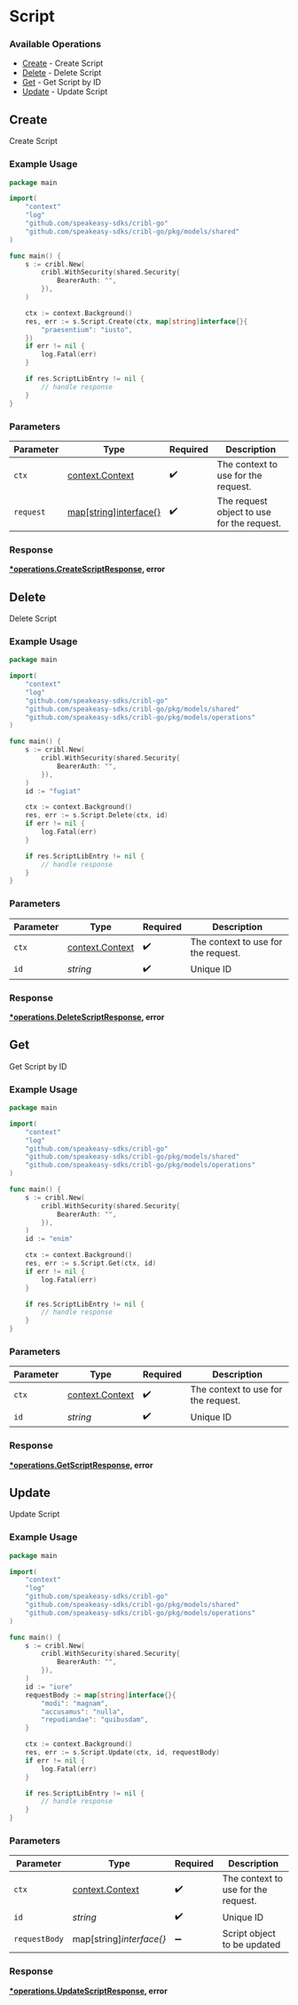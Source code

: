 # Script

### Available Operations

* [Create](#create) - Create Script
* [Delete](#delete) - Delete Script
* [Get](#get) - Get Script by ID
* [Update](#update) - Update Script

## Create

Create Script

### Example Usage

```go
package main

import(
	"context"
	"log"
	"github.com/speakeasy-sdks/cribl-go"
	"github.com/speakeasy-sdks/cribl-go/pkg/models/shared"
)

func main() {
    s := cribl.New(
        cribl.WithSecurity(shared.Security{
            BearerAuth: "",
        }),
    )

    ctx := context.Background()
    res, err := s.Script.Create(ctx, map[string]interface{}{
        "praesentium": "iusto",
    })
    if err != nil {
        log.Fatal(err)
    }

    if res.ScriptLibEntry != nil {
        // handle response
    }
}
```

### Parameters

| Parameter                                             | Type                                                  | Required                                              | Description                                           |
| ----------------------------------------------------- | ----------------------------------------------------- | ----------------------------------------------------- | ----------------------------------------------------- |
| `ctx`                                                 | [context.Context](https://pkg.go.dev/context#Context) | :heavy_check_mark:                                    | The context to use for the request.                   |
| `request`                                             | [map[string]interface{}](../../models//.md)           | :heavy_check_mark:                                    | The request object to use for the request.            |


### Response

**[*operations.CreateScriptResponse](../../models/operations/createscriptresponse.md), error**


## Delete

Delete Script

### Example Usage

```go
package main

import(
	"context"
	"log"
	"github.com/speakeasy-sdks/cribl-go"
	"github.com/speakeasy-sdks/cribl-go/pkg/models/shared"
	"github.com/speakeasy-sdks/cribl-go/pkg/models/operations"
)

func main() {
    s := cribl.New(
        cribl.WithSecurity(shared.Security{
            BearerAuth: "",
        }),
    )
    id := "fugiat"

    ctx := context.Background()
    res, err := s.Script.Delete(ctx, id)
    if err != nil {
        log.Fatal(err)
    }

    if res.ScriptLibEntry != nil {
        // handle response
    }
}
```

### Parameters

| Parameter                                             | Type                                                  | Required                                              | Description                                           |
| ----------------------------------------------------- | ----------------------------------------------------- | ----------------------------------------------------- | ----------------------------------------------------- |
| `ctx`                                                 | [context.Context](https://pkg.go.dev/context#Context) | :heavy_check_mark:                                    | The context to use for the request.                   |
| `id`                                                  | *string*                                              | :heavy_check_mark:                                    | Unique ID                                             |


### Response

**[*operations.DeleteScriptResponse](../../models/operations/deletescriptresponse.md), error**


## Get

Get Script by ID

### Example Usage

```go
package main

import(
	"context"
	"log"
	"github.com/speakeasy-sdks/cribl-go"
	"github.com/speakeasy-sdks/cribl-go/pkg/models/shared"
	"github.com/speakeasy-sdks/cribl-go/pkg/models/operations"
)

func main() {
    s := cribl.New(
        cribl.WithSecurity(shared.Security{
            BearerAuth: "",
        }),
    )
    id := "enim"

    ctx := context.Background()
    res, err := s.Script.Get(ctx, id)
    if err != nil {
        log.Fatal(err)
    }

    if res.ScriptLibEntry != nil {
        // handle response
    }
}
```

### Parameters

| Parameter                                             | Type                                                  | Required                                              | Description                                           |
| ----------------------------------------------------- | ----------------------------------------------------- | ----------------------------------------------------- | ----------------------------------------------------- |
| `ctx`                                                 | [context.Context](https://pkg.go.dev/context#Context) | :heavy_check_mark:                                    | The context to use for the request.                   |
| `id`                                                  | *string*                                              | :heavy_check_mark:                                    | Unique ID                                             |


### Response

**[*operations.GetScriptResponse](../../models/operations/getscriptresponse.md), error**


## Update

Update Script

### Example Usage

```go
package main

import(
	"context"
	"log"
	"github.com/speakeasy-sdks/cribl-go"
	"github.com/speakeasy-sdks/cribl-go/pkg/models/shared"
	"github.com/speakeasy-sdks/cribl-go/pkg/models/operations"
)

func main() {
    s := cribl.New(
        cribl.WithSecurity(shared.Security{
            BearerAuth: "",
        }),
    )
    id := "iure"
    requestBody := map[string]interface{}{
        "modi": "magnam",
        "accusamus": "nulla",
        "repudiandae": "quibusdam",
    }

    ctx := context.Background()
    res, err := s.Script.Update(ctx, id, requestBody)
    if err != nil {
        log.Fatal(err)
    }

    if res.ScriptLibEntry != nil {
        // handle response
    }
}
```

### Parameters

| Parameter                                             | Type                                                  | Required                                              | Description                                           |
| ----------------------------------------------------- | ----------------------------------------------------- | ----------------------------------------------------- | ----------------------------------------------------- |
| `ctx`                                                 | [context.Context](https://pkg.go.dev/context#Context) | :heavy_check_mark:                                    | The context to use for the request.                   |
| `id`                                                  | *string*                                              | :heavy_check_mark:                                    | Unique ID                                             |
| `requestBody`                                         | map[string]*interface{}*                              | :heavy_minus_sign:                                    | Script object to be updated                           |


### Response

**[*operations.UpdateScriptResponse](../../models/operations/updatescriptresponse.md), error**

